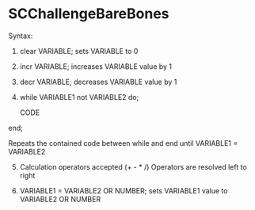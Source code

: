 # SCChallengeBareBones
Syntax:
1. clear VARIABLE; sets VARIABLE to 0

2. incr VARIABLE; increases VARIABLE value by 1

3. decr VARIABLE; decreases VARIABLE value by 1


4. while VARIABLE1 not VARIABLE2 do;

    CODE
  
  end;


Repeats the contained code between while and end until VARIABLE1 = VARIABLE2

5. Calculation operators accepted (+ - * /)
Operators are resolved left to right

6. VARIABLE1 = VARIABLE2 OR NUMBER; sets VARIABLE1 value to VARIABLE2 OR NUMBER
